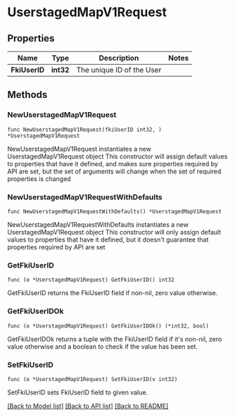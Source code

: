 # UserstagedMapV1Request

## Properties

Name | Type | Description | Notes
------------ | ------------- | ------------- | -------------
**FkiUserID** | **int32** | The unique ID of the User | 

## Methods

### NewUserstagedMapV1Request

`func NewUserstagedMapV1Request(fkiUserID int32, ) *UserstagedMapV1Request`

NewUserstagedMapV1Request instantiates a new UserstagedMapV1Request object
This constructor will assign default values to properties that have it defined,
and makes sure properties required by API are set, but the set of arguments
will change when the set of required properties is changed

### NewUserstagedMapV1RequestWithDefaults

`func NewUserstagedMapV1RequestWithDefaults() *UserstagedMapV1Request`

NewUserstagedMapV1RequestWithDefaults instantiates a new UserstagedMapV1Request object
This constructor will only assign default values to properties that have it defined,
but it doesn't guarantee that properties required by API are set

### GetFkiUserID

`func (o *UserstagedMapV1Request) GetFkiUserID() int32`

GetFkiUserID returns the FkiUserID field if non-nil, zero value otherwise.

### GetFkiUserIDOk

`func (o *UserstagedMapV1Request) GetFkiUserIDOk() (*int32, bool)`

GetFkiUserIDOk returns a tuple with the FkiUserID field if it's non-nil, zero value otherwise
and a boolean to check if the value has been set.

### SetFkiUserID

`func (o *UserstagedMapV1Request) SetFkiUserID(v int32)`

SetFkiUserID sets FkiUserID field to given value.



[[Back to Model list]](../README.md#documentation-for-models) [[Back to API list]](../README.md#documentation-for-api-endpoints) [[Back to README]](../README.md)


